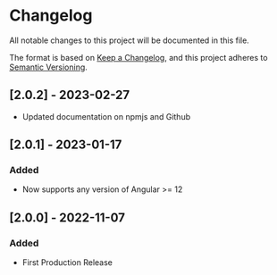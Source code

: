 # Changelog

All notable changes to this project will be documented in this file.

The format is based on [Keep a Changelog](https://keepachangelog.com/en/1.0.0),
and this project adheres to [Semantic Versioning](https://semver.org/spec/v2.0.0.html).

## [2.0.2] - 2023-02-27

- Updated documentation on npmjs and Github

## [2.0.1] - 2023-01-17

### Added

- Now supports any version of Angular >= 12

## [2.0.0] - 2022-11-07

### Added

- First Production Release
